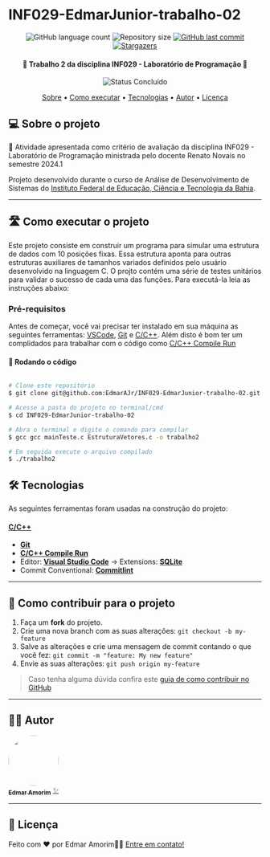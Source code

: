 # INF029-EdmarJunior-trabalho-02

<p align="center">
  <img alt="GitHub language count" src="https://img.shields.io/github/languages/count/cubos-academy/academy-template-readme-projects?color=%2304D361">

  <img alt="Repository size" src="https://img.shields.io/github/repo-size/cubos-academy/academy-template-readme-projects">
  
  <a href="https://github.com/cubos-academy/academy-template-readme-projects/commits/main">
    <img alt="GitHub last commit" src="https://img.shields.io/github/last-commit/cubos-academy/academy-template-readme-projects">
  </a>
  
  <!-- <img alt="License" src="https://img.shields.io/badge/license-MIT-brightgreen"> -->

   
   <a href="https://github.com/cubos-academy/academy-template-readme-projects/stargazers">
    <img alt="Stargazers" src="https://img.shields.io/github/stars/cubos-academy/academy-template-readme-projects?style=social">
  </a>

<h4 align="center"> 
	🚧 Trabalho 2 da disciplina INF029 - Laboratório de Programação 🚧
</h4>

<p align="center">
		<img alt="Status Concluído" src="https://img.shields.io/badge/STATUS-CONCLU%C3%8DDO-brightgreen">
</p>

<p align="center">
 <a href="#-sobre-o-projeto">Sobre</a> •
 <a href="#-como-executar-o-projeto">Como executar</a> • 
 <a href="#-tecnologias">Tecnologias</a> • 
 <a href="#-autor">Autor</a> • 
 <a href="#user-content--licença">Licença</a>
</p>


## 💻 Sobre o projeto

📄 Atividade apresentada como critério de avaliação da disciplina INF029 - Laboratório de Programação ministrada pelo docente Renato Novais no semestre 2024.1

Projeto desenvolvido durante o curso de Análise de Desenvolvimento de Sistemas do [Instituto Federal de Educação, Ciência e Tecnologia da Bahia](https://portal.ifba.edu.br/).

---

## 🛣️ Como executar o projeto

Este projeto consiste em construir um programa para simular uma estrutura de dados com 10 posições fixas. Essa estrutura aponta para outras estruturas auxiliares de tamanhos variados definidos pelo usuário desenvolvido na linguagem C. O projto contém uma série de testes unitários para validar o sucesso de cada uma das funções. Para executá-la leia as instruções abaixo:

### Pré-requisitos

Antes de começar, você vai precisar ter instalado em sua máquina as seguintes ferramentas:
[VSCode](https://code.visualstudio.com/),
[Git](https://git-scm.com) e [C/C++](https://github.com/microsoft/vscode-cpptools). 
Além disto é bom ter um complidados para trabalhar com o código como [C/C++ Compile Run](https://github.com/danielpinto8zz6/c-cpp-compile-run)

#### 🎲 Rodando o código

```bash

# Clone este repositório
$ git clone git@github.com:EdmarAJr/INF029-EdmarJunior-trabalho-02.git

# Acesse a pasta do projeto no terminal/cmd
$ cd INF029-EdmarJunior-trabalho-02

# Abra o terminal e digite o comando para compilar
$ gcc gcc mainTeste.c EstruturaVetores.c -o trabalho2

# Em seguida execute o arquivo compilado
$ ./trabalho2

```


## 🛠 Tecnologias

As seguintes ferramentas foram usadas na construção do projeto:

#### **[C/C++](https://github.com/microsoft/vscode-cpptools)**

-   **[Git](https://git-scm.com)**
-   **[C/C++ Compile Run](https://github.com/danielpinto8zz6/c-cpp-compile-run)**
-   Editor:  **[Visual Studio Code](https://code.visualstudio.com/)**  → Extensions:  **[SQLite](https://marketplace.visualstudio.com/items?itemName=alexcvzz.vscode-sqlite)**
-   Commit Conventional:  **[Commitlint](https://github.com/conventional-changelog/commitlint)**
---

## 💪 Como contribuir para o projeto

1. Faça um **fork** do projeto.
2. Crie uma nova branch com as suas alterações: `git checkout -b my-feature`
3. Salve as alterações e crie uma mensagem de commit contando o que você fez: `git commit -m "feature: My new feature"`
4. Envie as suas alterações: `git push origin my-feature`
> Caso tenha alguma dúvida confira este [guia de como contribuir no GitHub](./CONTRIBUTING.md)

---

## 🧙‍♂️ Autor

<a href="https://github.com/EdmarAJr">
 <img style="border-radius: 50%;" src="https://media.licdn.com/dms/image/D4D03AQEDfulqSVXZqw/profile-displayphoto-shrink_200_200/0/1674667231041?e=1688601600&v=beta&t=C-f9fp3xJDwXm1u4c6eMwpWfVIyW0eCTDAKGIyNdRJA" width="100px;" alt=""/>
 <br />
 <sub><b>Edmar Amorim</b></sub></a> <a href="https://github.com/EdmarAJr" title="TRABALHO 1">✨</a>
 <br />

---

## 📝 Licença

<!-- Este projeto esta sobe a licença [MIT](./LICENSE). -->

Feito com ❤️ por Edmar Amorim👋🏽 [Entre em contato!](https://br.linkedin.com/in/edamorim-jr)

